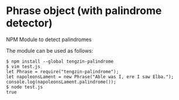 # Phrase object (with palindrome detector)

NPM Module to detect palindromes

The module can be used as follows:

```
$ npm install --global tengzin-palindrome
$ vim test.js
let Phrase = require("tengzin-palindrome");
let napoleonsLament = new Phrase("Able was I, ere I saw Elba.");
console.log(napoleonsLament.palindrome());
$ node test.js
true
```